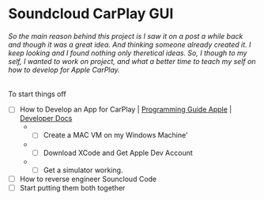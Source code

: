 # Soundcloud CarPlay GUI
###### So the main reason behind this project is I saw it on a post a while back and though it was a great idea. And thinking someone already created it. I keep looking and I found nothing only theretical ideas. So, I though to my self, I wanted to work on project, and what a better time to teach my self on how to develop for Apple CarPlay.

To start things off
- [ ] How to Develop an App for CarPlay | [Programming Guide Apple](https://developer.apple.com/carplay/documentation/CarPlay-App-Programming-Guide.pdf) | [Developer Docs](https://developer.apple.com/documentation/carplay/)
  * - [ ] Create a MAC VM on my Windows Machine'
  * - [ ] Download XCode and Get Apple Dev Account
  * - [ ] Get a simulator working.
- [ ] How to reverse engineer Souncloud Code
- [ ] Start putting them both together
